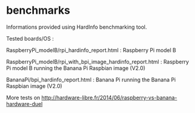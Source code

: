 benchmarks
==========

Informations provided using HardInfo benchmarking tool.

Tested boards/OS :

RaspberryPi_modelB/rpi_hardinfo_report.html : Raspberry Pi model B

RaspberryPi_modelB/rpi_with_bpi_image_hardinfo_report.html : Raspberry Pi model B running the Banana Pi Raspbian image (V2.0)

BananaPi/bpi_hardinfo_report.html : Banana Pi running the Banana Pi Raspbian image (V2.0)


More tests on http://hardware-libre.fr/2014/06/raspberry-vs-banana-hardware-duel
